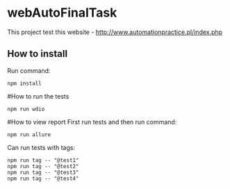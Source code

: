 # webAutoFinalTask

This project test this website - http://www.automationpractice.pl/index.php

## How to install

Run command:
```
npm install
```

#How to run the tests
```
npm run wdio
```
#How to view report
First run tests and then run command:
```
npm run allure
```
Can run tests with tags:
```
npm run tag -- "@test1"
npm run tag -- "@test2"
npm run tag -- "@test3"
npm run tag -- "@test4"
```